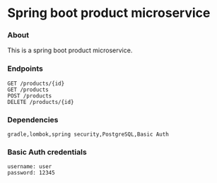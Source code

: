 # Spring boot product microservice
### About
This is a spring boot product microservice.
### Endpoints
```aidl
GET /products/{id}
GET /products
POST /products
DELETE /products/{id}
```
### Dependencies
```gradle,lombok,spring security,PostgreSQL,Basic Auth```

### Basic Auth credentials
``` 
username: user
password: 12345 
 ```
